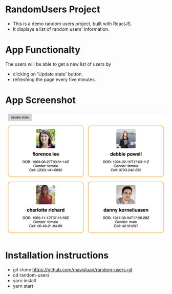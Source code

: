 # RandomUsers Project

- This is a demo random users project, built with ReactJS. 
- It displays a list of random users' information. 


# App Functionalty

The users will be able to get a new list of users by

- clicking on 'Update state' button.
- refreshing the page every five minutes.


# App Screenshot

<img src='src/screenshot.png' width='600'>


# Installation instructions
- git clone https://github.com/mavisluan/random-users.git
- cd random-users
- yarn install
- yarn start
